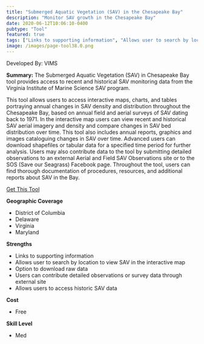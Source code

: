 ```yaml
---
title: "Submerged Aquatic Vegetation (SAV) in the Chesapeake Bay"
description: "Monitor SAV growth in the Chesapeake Bay"
date: 2020-06-12T10:06:10-0400
pubtype: "Tool"
featured: true
tags: ["Links to supporting information", "Allows user to search by location to view SAV in the interactive map", "Option to download raw data", "Users can contribute detailed observations or survey data through external site", "Allows users to access historic SAV data"]
image: /images/page-tool38.0.png
---
```

Developed By: VIMS

**Summary:** The Submerged Aquatic Vegetation (SAV) in Chesapeake Bay tool provides access to recent and historical SAV monitoring data from the Virginia Institute of Marine Science SAV program. 

This tool allows users to access interactive maps, charts, and tables portraying annual changes in SAV density and distribution throughout the Chesapeake Bay, based on annual field and aerial surveys of SAV dating back to 1971. In the interactive map users can view recent and historical SAV aerial imagery and density and compare changes in SAV bed distribution over time. This tool also includes annual reports, graphics and images cataloguing changes in SAV over time. Advanced users can download shapefiles or tabular data for a specified time period for further analysis. Users may also contribute data to the tool by submitting detailed observations to an external Aerial and Field SAV Observations site or to the SOS (Save our Seagrass) Facebook page. Throughout the tool, users can find thorough documentation of procedures, resources, and additional reports about SAV in the Bay.

<a href="http://web.vims.edu/bio/sav/index.html" target="_blank">Get This Tool</a>

__**Geographic Coverage**__
-  District of Columbia
-  Delaware
-  Virginia
-  Maryland

__**Strengths**__
-  Links to supporting information
-  Allows user to search by location to view SAV in the interactive map
-   Option to download raw data
-  Users can contribute detailed observations or survey data through external site
-  Allows users to access historic SAV data

__**Cost**__
- Free

__**Skill Level**__
- Med
